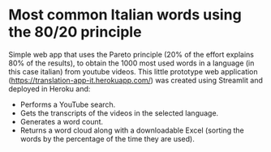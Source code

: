 # Most common Italian words using the 80/20 principle

Simple web app that uses the Pareto principle (20% of the effort explains 80% of the results), to obtain the 1000 most used words in a language (in this case italian) from youtube videos.
This little prototype web application (https://translation-app-it.herokuapp.com/) was created using Streamlit and deployed in Heroku and:
* Performs a YouTube search.
* Gets the transcripts of the videos in the selected language.
* Generates a word count.
* Returns a word cloud along with a downloadable Excel (sorting the words by the percentage of the time they are used).
